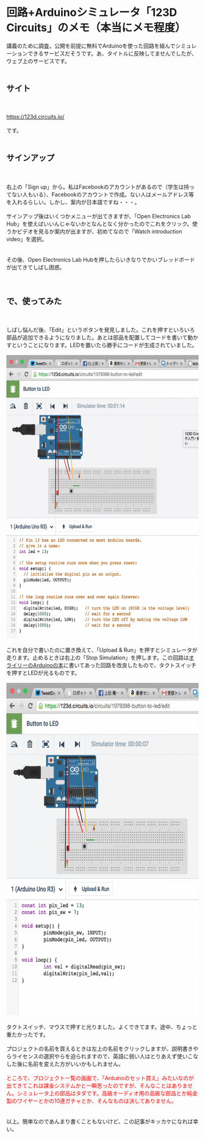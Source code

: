 # 回路+Arduinoシミュレータ「123D Circuits」のメモ（本当にメモ程度）
講義のために調査。公開を前提に無料でArduinoを使った回路を組んでシミュレーションできるサービスだそうです。あ、タイトルに反映してませんでしたが、ウェブ上のサービスです。<br />
<br />
<h2>サイト</h2><br />
<br />
<a href="https://123d.circuits.io/" target="_blank">https://123d.circuits.io/</a><br />
<br />
です。<br />
<br />
<h2>サインアップ</h2><br />
<br />
右上の「Sign up」から。私はFacebookのアカウントがあるので（学生は持ってない人もいる）、Facebookのアカウントで作成。ない人はメールアドレス等を入れるらしい。しかし、案内が日本語ですね・・・。<br />
<br />
サインアップ後はいくつかメニューが出てきますが、「Open Electronics Lab Hub」を使えばいいんじゃないかとなんとなく分かったのでこれをクリック。使うかビデオを見るか案内が出ますが、初めてなので「Watch introduction video」を選択。<br />
<br />
<br />
その後、Open Electronics Lab Hubを押したらいきなりでかいブレッドボードが出てきてしばし困惑。<br />
<br />
<br />
<h2>で、使ってみた</h2><br />
<br />
しばし悩んだ後、「Edit」というボタンを発見しました。これを押すといろいろ部品が追加できるようになりました。あとは部品を配置してコードを書いて動かすということになります。LEDを置いたら勝手にコードが生成されていました。<br />
<br />
<a href="f7ff15e39349b4bca36d14a1dabea2a4.png"><img src="f7ff15e39349b4bca36d14a1dabea2a4-910x1024.png" alt="スクリーンショット 2015-10-04 11.41.41" width="660" height="743" class="aligncenter size-large wp-image-7047" /></a><br />
<br />
これを自分で書いたのに置き換えて、「Upload & Run」を押すとシミュレータが走ります。止めるときは右上の「Stop Simulation」を押します。この回路は<a href="http://www.oreilly.co.jp/books/9784873115375/" target="_blank">オライリーのArduinoの本</a>に書いてあった回路を改良したもので、タクトスイッチを押すとLEDが光るものです。<br />
<br />
<a href="9b3b7ecec3b8bcfb9915f11601d1db33.png"><img src="9b3b7ecec3b8bcfb9915f11601d1db33-775x1024.png" alt="スクリーンショット 2015-10-04 11.44.57" width="660" height="872" class="aligncenter size-large wp-image-7046" /></a><br />
<br />
タクトスイッチ、マウスで押すと光りました。よくできてます。途中、ちょっと重たかったです。<br />
<br />
プロジェクトの名前を買えるときは左上の名前をクリックしますが、説明書きやらライセンスの選択やらを迫られますので、英語に弱い人はとりあえず使いこなした後に名前を変えた方がいいかもしれません。<br />
<br />
<span style="color:red">ところで、プロジェクト一覧の画面で、「Arduinoのセット買え」みたいなのが出てきてこれは課金システムかと一瞬思ったのですが、そんなことはありません。シミュレータ上の部品はタダです。高級オーディオ用の高級な部品とか純金製のワイヤーとかの10連ガチャとか、そんなものは決してありません。</span><br />
<br />
<br />
以上。簡単なのであんまり書くこともないけど、この記事がキッカケになれば幸い。<br />

